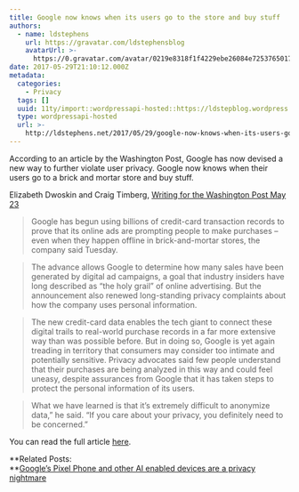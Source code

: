 ```yaml
---
title: Google now knows when its users go to the store and buy stuff
authors:
  - name: ldstephens
    url: https://gravatar.com/ldstephensblog
    avatarUrl: >-
      https://0.gravatar.com/avatar/0219e8318f1f4229ebe26084e7253765017f43ca0c631be37dc6d0b8ad6e40a4?s=96&d=identicon&r=G
date: 2017-05-29T21:10:12.000Z
metadata:
  categories:
    - Privacy
  tags: []
  uuid: 11ty/import::wordpressapi-hosted::https://ldstepblog.wordpress.com/?p=686
  type: wordpressapi-hosted
  url: >-
    http://ldstephens.net/2017/05/29/google-now-knows-when-its-users-go-to-the-store-and-buy-stuff/
---
```

According to an article by the Washington Post, Google has now devised a new way to further violate user privacy. Google now knows when their users go to a brick and mortar store and buy stuff.

Elizabeth Dwoskin and Craig Timberg, [Writing for the Washington Post May 23](https://www.washingtonpost.com/news/the-switch/wp/2017/05/23/google-now-knows-when-you-are-at-a-cash-register-and-how-much-you-are-spending/)

> Google has begun using billions of credit-card transaction records to prove that its online ads are prompting people to make purchases – even when they happen offline in brick-and-mortar stores, the company said Tuesday.

> The advance allows Google to determine how many sales have been generated by digital ad campaigns, a goal that industry insiders have long described as “the holy grail” of online advertising. But the announcement also renewed long-standing privacy complaints about how the company uses personal information.

> The new credit-card data enables the tech giant to connect these digital trails to real-world purchase records in a far more extensive way than was possible before. But in doing so, Google is yet again treading in territory that consumers may consider too intimate and potentially sensitive. Privacy advocates said few people understand that their purchases are being analyzed in this way and could feel uneasy, despite assurances from Google that it has taken steps to protect the personal information of its users.

> What we have learned is that it’s extremely difficult to anonymize data,” he said. “If you care about your privacy, you definitely need to be concerned.”

You can read the full article [here](https://www.washingtonpost.com/news/the-switch/wp/2017/05/23/google-now-knows-when-you-are-at-a-cash-register-and-how-much-you-are-spending/).

**Related Posts:  
**[Google’s Pixel Phone and other AI enabled devices are a privacy nightmare](http://ldstephens.net/2016/12/28/googles-pixel-phone-and-other-ai-enabled-devices-are-a-privacy-nightmare/)